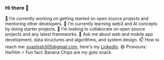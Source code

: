 ### Hi there 👋

<!--
**svashish305/svashish305** is a ✨ _special_ ✨ repository because its `README.md` (this file) appears on your GitHub profile.

Here are some ideas to get you started:

- 🔭 I’m currently working on ...
- 🌱 I’m currently learning ...
- 👯 I’m looking to collaborate on ...
- 🤔 I’m looking for help with ...
- 💬 Ask me about ...
- 📫 How to reach me: ...
- 😄 Pronouns: ...
- ⚡ Fun fact: ...
-->
🔭 I’m currently working on getting started on open source projects and mentoring other developers.
🌱 I’m currently learning web3 and AI concepts by doing starter projects.
👯 I’m looking to collaborate on open source projects and any latest frameworks.
💬 Ask me about web and mobile app development, data structures and algorithms, and system design.
📫 How to reach me: svashish305@gmail.com, here's my [LinkedIn](https://www.linkedin.com/in/shubhashish-verma96/).
😄 Pronouns: He/Him
⚡ Fun fact: Banana Chips are my goto snack.
